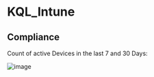 # KQL_Intune

## Compliance

Count of active Devices in the last 7 and 30 Days:

![image](https://user-images.githubusercontent.com/43906965/169784069-3da84629-5bc8-41ec-b8b4-882a337d7f6e.png)
